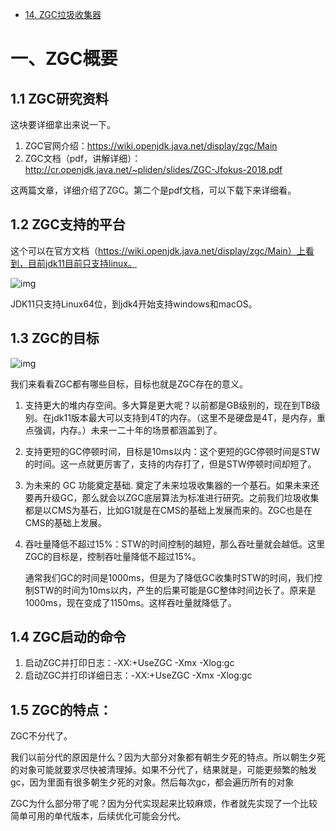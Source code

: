 - [14. ZGC垃圾收集器](https://www.cnblogs.com/ITPower/p/15524249.html)

# 一、ZGC概要

## 1.1 ZGC研究资料

这块要详细拿出来说一下。

1. ZGC官网介绍：https://wiki.openjdk.java.net/display/zgc/Main
2. ZGC文档（pdf，讲解详细）：http://cr.openjdk.java.net/~pliden/slides/ZGC-Jfokus-2018.pdf

这两篇文章，详细介绍了ZGC。第二个是pdf文档，可以下载下来详细看。

## 1.2 ZGC支持的平台

这个可以在官方文档（https://wiki.openjdk.java.net/display/zgc/Main）上看到，目前jdk11目前只支持linux。

![img](https://img2020.cnblogs.com/blog/1187916/202111/1187916-20211108104022300-598068238.png)

JDK11只支持Linux64位，到jdk4开始支持windows和macOS。

## 1.3 ZGC的目标

![img](https://img2020.cnblogs.com/blog/1187916/202111/1187916-20211108113125124-505939997.png)

我们来看看ZGC都有哪些目标，目标也就是ZGC存在的意义。

1. 支持更大的堆内存空间。多大算是更大呢？以前都是GB级别的，现在到TB级别。在jdk11版本最大可以支持到4T的内存。（这里不是硬盘是4T，是内存，重点强调，内存。）未来一二十年的场景都涵盖到了。

2. 支持更短的GC停顿时间，目标是10ms以内：这个更短的GC停顿时间是STW的时间。这一点就更厉害了，支持的内存打了，但是STW停顿时间却短了。

3. 为未来的 GC 功能奠定基础. 奠定了未来垃圾收集器的一个基石。如果未来还要再升级GC，那么就会以ZGC底层算法为标准进行研究。之前我们垃圾收集都是以CMS为基石，比如G1就是在CMS的基础上发展而来的。ZGC也是在CMS的基础上发展。

4. 吞吐量降低不超过15%：STW的时间控制的越短，那么吞吐量就会越低。这里ZGC的目标是，控制吞吐量降低不超过15%。

   通常我们GC的时间是1000ms，但是为了降低GC收集时STW的时间，我们控制STW的时间为10ms以内，产生的后果可能是GC整体时间边长了。原来是1000ms，现在变成了1150ms。这样吞吐量就降低了。

## 1.4 ZGC启动的命令

1. 启动ZGC并打印日志：-XX:+UseZGC -Xmx -Xlog:gc
2. 启动ZGC并打印详细日志：-XX:+UseZGC -Xmx -Xlog:gc

## 1.5 ZGC的特点：

ZGC不分代了。

我们以前分代的原因是什么？因为大部分对象都有朝生夕死的特点。所以朝生夕死的对象可能就要求尽快被清理掉。如果不分代了，结果就是，可能更频繁的触发gc，因为里面有很多朝生夕死的对象。然后每次gc，都会遍历所有的对象

ZGC为什么部分带了呢？因为分代实现起来比较麻烦，作者就先实现了一个比较简单可用的单代版本，后续优化可能会分代。